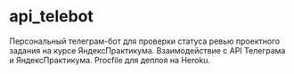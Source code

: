 # api_telebot
Персональный телеграм-бот для проверки статуса ревью проектного задания на курсе ЯндексПрактикума.
Взаимодействие с API Телеграма и ЯндексПрактикума.
Procfile для деплоя на Heroku.

